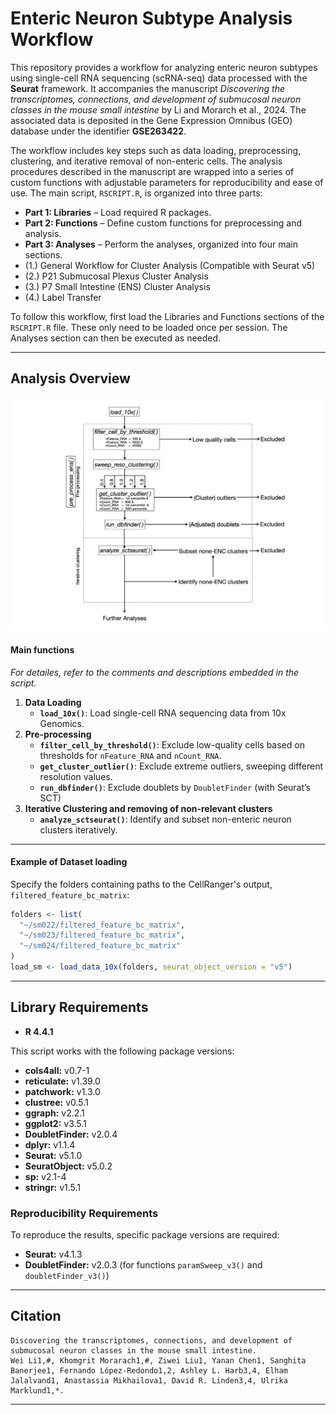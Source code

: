 # Enteric Neuron Subtype Analysis Workflow

This repository provides a workflow for analyzing enteric neuron subtypes using single-cell RNA sequencing (scRNA-seq) data processed with the **Seurat** framework. It accompanies the manuscript *Discovering the transcriptomes, connections, and development of submucosal neuron classes in the mouse small intestine* by Li and Morarch et al., 2024. The associated data is deposited in the Gene Expression Omnibus (GEO) database under the identifier **GSE263422**.

The workflow includes key steps such as data loading, preprocessing, clustering, and iterative removal of non-enteric cells. The analysis procedures described in the manuscript are wrapped into a series of custom functions with adjustable parameters for reproducibility and ease of use. The main script, `RSCRIPT.R`, is organized into three parts:

- **Part 1: Libraries** – Load required R packages.  
- **Part 2: Functions** – Define custom functions for preprocessing and analysis.  
- **Part 3: Analyses** – Perform the analyses, organized into four main sections.
- (1.) General Workflow for Cluster Analysis (Compatible with Seurat v5)
- (2.) P21 Submucosal Plexus Cluster Analysis
- (3.) P7 Small Intestine (ENS) Cluster Analysis
- (4.) Label Transfer 

To follow this workflow, first load the Libraries and Functions sections of the `RSCRIPT.R` file. These only need to be loaded once per session. The Analyses section can then be executed as needed.

---
## Analysis Overview
![Workflow Diagram](workflow.png)
#### Main functions
*For detailes, refer to the comments and descriptions embedded in the script.*
1. **Data Loading**
   - **`load_10x()`**: Load single-cell RNA sequencing data from 10x Genomics.
2. **Pre-processing**
   - **`filter_cell_by_threshold()`**: Exclude low-quality cells based on thresholds for `nFeature_RNA` and `nCount_RNA`.
   - **`get_cluster_outlier()`**: Exclude extreme outliers, sweeping different resolution values.
   - **`run_dbfinder()`**: Exclude doublets by `DoubletFinder` (with Seurat’s SCT)
3. **Iterative Clustering and removing of non-relevant clusters**
   - **`analyze_sctseurat()`**: Identify and subset non-enteric neuron clusters iteratively.
---
#### **Example of Dataset loading**
Specify the folders containing paths to the CellRanger's output, `filtered_feature_bc_matrix`:
```R
folders <- list(
  "~/sm022/filtered_feature_bc_matrix",
  "~/sm023/filtered_feature_bc_matrix",
  "~/sm024/filtered_feature_bc_matrix"
)
load_sm <- load_data_10x(folders, seurat_object_version = "v5")
```
---
## Library Requirements
- **R 4.4.1**
  
This script works with the following package versions:
- **cols4all:** v0.7-1
- **reticulate:** v1.39.0
- **patchwork:** v1.3.0
- **clustree:** v0.5.1
- **ggraph:** v2.2.1
- **ggplot2:** v3.5.1
- **DoubletFinder:** v2.0.4
- **dplyr:** v1.1.4
- **Seurat:** v5.1.0
- **SeuratObject:** v5.0.2
- **sp:** v2.1-4
- **stringr:** v1.5.1
### Reproducibility Requirements
To reproduce the results, specific package versions are required:
- **Seurat:** v4.1.3
- **DoubletFinder:** v2.0.3 (for functions `paramSweep_v3()` and `doubletFinder_v3()`)
---
## Citation
```
Discovering the transcriptomes, connections, and development of submucosal neuron classes in the mouse small intestine.
Wei Li1,#, Khomgrit Morarach1,#, Ziwei Liu1, Yanan Chen1, Sanghita Banerjee1, Fernando López-Redondo1,2, Ashley L. Harb3,4, Elham Jalalvand1, Anastassia Mikhailova1, David R. Linden3,4, Ulrika Marklund1,*.
```
---
